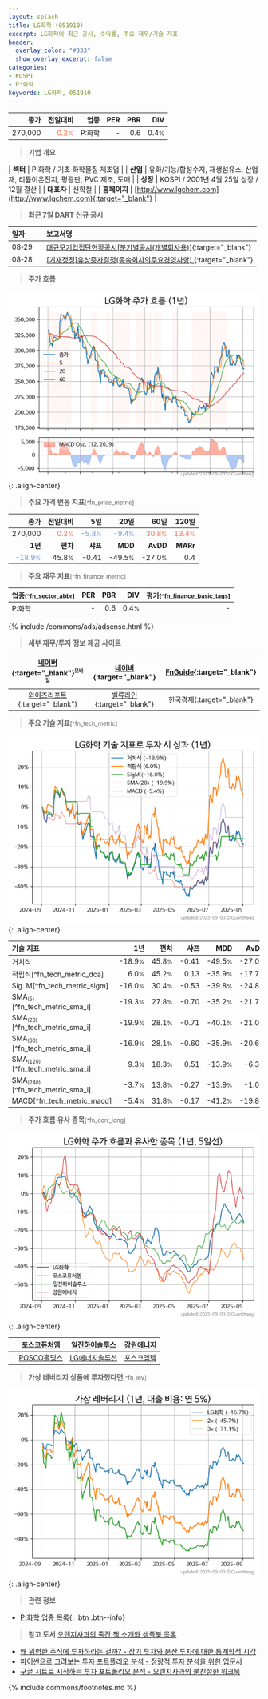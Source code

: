 ```yaml
---
layout: splash
title: LG화학 (051910)
excerpt: LG화학의 최근 공시, 수익률, 주요 재무/기술 지표
header:
  overlay_color: "#333"
  show_overlay_excerpt: false
categories:
- KOSPI
- P:화학
keywords: LG화학, 051910
---
```


| **종가** | **전일대비** | **업종** | **PER** | **PBR** | **DIV** |
| -------: | -----------: | -------: | ------: | ------: | ------: |
| 270,000 | <span style="color: tomato">0.2<small>%</small></span> | P:화학 | - | 0.6 | 0.4<small>%</small> |

<!-- more -->


> **기업 개요**<a id="company"></a>

| <span style="white-space:nowrap;">**섹터**</span> | P:화학 / 기초 화학물질 제조업 |
| <span style="white-space:nowrap;">**산업**</span> | 유화/기능/합성수지, 재생섬유소, 산업재, 리튬이온전지, 평광판, PVC 제조, 도매 |
| <span style="white-space:nowrap;">**상장**</span> | KOSPI / 2001년 4월 25일 상장 / 12월 결산 |
| <span style="white-space:nowrap;">**대표자**</span> | 신학철 |
| <span style="white-space:nowrap;">**홈페이지**</span> | [http://www.lgchem.com](http://www.lgchem.com){:target="_blank"} |


> **최근 7일 DART 신규 공시**<a id="dart"></a>

| **일자** |      | **보고서명** |
| :------- | :--- | :----------- |
| 08&#x2011;29 | | [대규모기업집단현황공시[분기별공시(개별회사용)]](https://dart.fss.or.kr/dsaf001/main.do?rcpNo=20250829001638){:target="_blank"} |
| 08&#x2011;28 | | [[기재정정]유상증자결정(종속회사의주요경영사항)              ](https://dart.fss.or.kr/dsaf001/main.do?rcpNo=20250828800490){:target="_blank"} |


> **주가 흐름**<a id="price"></a>

![051910](/stock/images/051910.png){: .align-center}


> **주요 가격 변동 지표**<small>[^fn_price_metric]</small>

| **종가** | **전일대비** | **5일** | **20일** | **60일** | **120일** |
| -------: | -----------: | ------: | -------: | -------: | --------: |
| 270,000 | <span style="color: tomato">0.2<small>%</small></span> | <span style="color: cornflowerblue">-5.8<small>%</small></span> | <span style="color: cornflowerblue">-9.4<small>%</small></span> | <span style="color: tomato">30.8<small>%</small></span> | <span style="color: tomato">13.4<small>%</small></span> |
| **1년** | **편차** | **샤프** | **MDD** | **AvDD** | **MARr** |
| <span style="color: cornflowerblue">-18.9<small>%</small></span> | 45.8<small>%</small> | -0.41 | -49.5<small>%</small> | -27.0<small>%</small> | 0.4 |


> **주요 재무 지표**<small>[^fn_finance_metric]</small>

| **업종**<small>[^fn_sector_abbr]</small> | **PER** | **PBR** | **DIV** | **평가**<small>[^fn_finance_basic_tags]</small> |
| :--------------------------------------- | ------: | ------: | ------: | ----------------------------------------------: |
| P:화학 | - | 0.6 | 0.4<small>%</small> | - |



{% include /commons/ads/adsense.html %}

> **세부 재무/투자 정보 제공 사이트**

| [네이버](https://m.stock.naver.com/domestic/stock/051910/finance/summary){:target="_blank"}<sup><small>모바일</small></sup> | [네이버](https://finance.naver.com/item/coinfo.naver?code=051910){:target="_blank"} | [FnGuide](https://comp.fnguide.com/SVO2/ASP/SVD_Invest.asp?gicode=A051910&MenuYn=Y){:target="_blank"} |
| :---: | :---: | :---: |
| [와이즈리포트](https://comp.wisereport.co.kr/company/c1040001.aspx?cmp_cd=051910){:target="_blank"} | [밸류라인](https://www.valueline.co.kr/finance/summary/051910){:target="_blank"} | [한국경제](https://markets.hankyung.com/stock/051910/financial-summary){:target="_blank"} |


> **주요 기술 지표**<small>[^fn_tech_metric]</small>


![051910](/stock/images/051910_tech.png){: .align-center}

| **기술 지표** | **1년** | **편차** | **샤프** | **MDD** | **AvDD** |
| :------------ | ------: | -----------: | -------: | ------: | -------: |
| 거치식 | -18.9<small>%</small> | 45.8<small>%</small> | -0.41 | -49.5<small>%</small> | -27.0<small>%</small> |
| 적립식[^fn_tech_metric_dca] | 6.0<small>%</small> | 45.2<small>%</small> | 0.13 | -35.9<small>%</small> | -17.7<small>%</small> |
| Sig. M[^fn_tech_metric_sigm] | -16.0<small>%</small> | 30.4<small>%</small> | -0.53 | -39.8<small>%</small> | -24.8<small>%</small> |
| SMA<small><sub>(5)</sub></small>[^fn_tech_metric_sma_i] | -19.3<small>%</small> | 27.8<small>%</small> | -0.70 | -35.2<small>%</small> | -21.7<small>%</small> |
| SMA<small><sub>(20)</sub></small>[^fn_tech_metric_sma_i] | -19.9<small>%</small> | 28.1<small>%</small> | -0.71 | -40.1<small>%</small> | -21.0<small>%</small> |
| SMA<small><sub>(60)</sub></small>[^fn_tech_metric_sma_i] | -16.9<small>%</small> | 28.1<small>%</small> | -0.60 | -35.9<small>%</small> | -20.6<small>%</small> |
| SMA<small><sub>(120)</sub></small>[^fn_tech_metric_sma_i] | 9.3<small>%</small> | 18.3<small>%</small> | 0.51 | -13.9<small>%</small> | -6.3<small>%</small> |
| SMA<small><sub>(240)</sub></small>[^fn_tech_metric_sma_i] | -3.7<small>%</small> | 13.8<small>%</small> | -0.27 | -13.9<small>%</small> | -1.0<small>%</small> |
| MACD[^fn_tech_metric_macd] | -5.4<small>%</small> | 31.8<small>%</small> | -0.17 | -41.2<small>%</small> | -19.8<small>%</small> |


> **주가 흐름 유사 종목**<a id="corr"></a><small>[^fn_corr_long]</small>

![051910](/stock/images/051910_corr.png){: .align-center}

|       | [포스코퓨처엠](/003670/) | [일진하이솔루스](/271940/) | [강원에너지](/114190/) |
| :---: | :------------------------------------: | :------------------------------------: | :------------------------------------: |
|       | [POSCO홀딩스](/005490/) | [LG에너지솔루션](/373220/) | [포스코엠텍](/009520/) |


> **가상 레버리지 상품에 투자했다면**<a id="2x"></a><small>[^fn_lev]</small>

![051910](/stock/images/051910_2x.png){: .align-center}


> **관련 정보**

- [P:화학 업종 목록](/stats/sector/kospi_업종_화학_종목/){: .btn .btn--info}

> **참고 도서** [오렌지사과의 출간 책 소개와 샘플북 목록](https://kongdori.tistory.com/691)

- [왜 위험한 주식에 투자하라는 걸까? - 장기 투자와 분산 투자에 대한 통계학적 시각](https://kongdori.tistory.com/421)
- [파이썬으로 그려보는 투자 포트폴리오 분석  - 정량적 투자 분석을 위한 입문서](https://kongdori.tistory.com/643)
- [구글 시트로 시작하는 투자 포트폴리오 분석 - 오렌지사과의 불친절한 워크북](https://kongdori.tistory.com/449)


{% include commons/footnotes.md %}